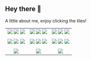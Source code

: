 ## Hey there 👋

A little about me, enjoy clicking the tiles!

| | | |
|:---:|:---:|:---:|
| [![](https://raw.githubusercontent.com/xprilion/xprilion/master/images/x//9.png)](https://xprilion.com) [![](https://raw.githubusercontent.com/xprilion/xprilion/master/images/x/6.png)](https://linkedin.com/in/xprilion) [![](https://raw.githubusercontent.com/xprilion/xprilion/master/images/x/3.png)](https://github.com/xprilion?tab=repositories&q=&type=&language=javascript) | [![](https://raw.githubusercontent.com/xprilion/xprilion/master/images/x/8.png)](#) [![](https://raw.githubusercontent.com/xprilion/xprilion/master/images/x/5.png)](https://twitter.com/xprilion) [![](https://raw.githubusercontent.com/xprilion/xprilion/master/images/x/2.png)](https://github.com/xprilion?tab=repositories&q=&type=&language=python) | [![](https://raw.githubusercontent.com/xprilion/xprilion/master/images/x/7.png)](https://en.wikipedia.org/wiki/India) [![](https://raw.githubusercontent.com/xprilion/xprilion/master/images/x/4.png)](#) [![](https://raw.githubusercontent.com/xprilion/xprilion/master/images/x/1.png)](https://xprilion.com/posts/) |
| | | |
| [![](https://raw.githubusercontent.com/xprilion/xprilion/master/images/y//9.png)](#) [![](https://raw.githubusercontent.com/xprilion/xprilion/master/images/y/6.png)](https://gdgkolkata.org) [![](https://raw.githubusercontent.com/xprilion/xprilion/master/images/y/3.png)](https://github.com/xprilion/fireshort) | [![](https://raw.githubusercontent.com/xprilion/xprilion/master/images/y/8.png)](#) [![](https://raw.githubusercontent.com/xprilion/xprilion/master/images/y/5.png)](https://dscnsec.com) [![](https://raw.githubusercontent.com/xprilion/xprilion/master/images/y/2.png)](https://submitty.org) | [![](https://raw.githubusercontent.com/xprilion/xprilion/master/images/y/7.png)](#) [![](https://raw.githubusercontent.com/xprilion/xprilion/master/images/y/4.png)](https://tfugkol.github.io) [![](https://raw.githubusercontent.com/xprilion/xprilion/master/images/y/1.png)](https://thecodefoundation.dev) |
| | | |
| [![](https://raw.githubusercontent.com/xprilion/xprilion/master/images/z/3.png)](mailto:hi@xpri.dev) | [![](https://raw.githubusercontent.com/xprilion/xprilion/master/images/z/2.png)](mailto:projects@xpri.dev) | [![](https://raw.githubusercontent.com/xprilion/xprilion/master/images/z/1.png)](https://paypal.me/xprilion) |
